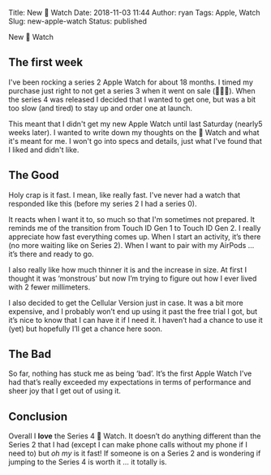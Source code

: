 Title: New  Watch
Date: 2018-11-03 11:44
Author: ryan
Tags: Apple, Watch
Slug: new-apple-watch
Status: published

New  Watch

## The first week

I've been rocking a series 2 Apple Watch for about 18 months. I timed my purchase just right to not get a series 3 when it went on sale (🤦🏻‍♂️). When the series 4 was released I decided that I wanted to get one, but was a bit too slow (and tired) to stay up and order one at launch.

This meant that I didn't get my new Apple Watch until last Saturday (nearly5 weeks later). I wanted to write down my thoughts on the  Watch and what it's meant for me. I won't go into specs and details, just what I've found that I liked and didn't like.

## The Good

Holy crap is it fast. I mean, like really fast. I've never had a watch that responded like this (before my series 2 I had a series 0).

It reacts when I want it to, so much so that I'm sometimes not prepared. It reminds me of the transition from Touch ID Gen 1 to Touch ID Gen 2. I really appreciate how fast everything comes up. When I start an activity, it’s there (no more waiting like on Series 2). When I want to pair with my AirPods … it’s there and ready to go.

I also really like how much thinner it is and the increase in size. At first I thought it was ‘monstrous’ but now I’m trying to figure out how I ever lived with 2 fewer millimeters.

I also decided to get the Cellular Version just in case. It was a bit more expensive, and I probably won’t end up using it past the free trial I got, but it’s nice to know that I can have it if I need it. I haven’t had a chance to use it (yet) but hopefully I’ll get a chance here soon.

## The Bad

So far, nothing has stuck me as being ‘bad’. It’s the first Apple Watch I’ve had that’s really exceeded my expectations in terms of performance and sheer joy that I get out of using it.

## Conclusion

Overall I **love** the Series 4  Watch. It doesn’t do anything different than the Series 2 that I had (except I can make phone calls without my phone if I need to) but *oh my* is it fast! If someone is on a Series 2 and is wondering if jumping to the Series 4 is worth it … it totally is.

